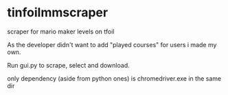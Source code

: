 # tinfoilmmscraper
scraper for mario maker levels on tfoil

As the developer didn't want to add "played courses" for users i made my own.

Run gui.py to scrape, select and download.

only dependency (aside from python ones) is chromedriver.exe in the same dir
